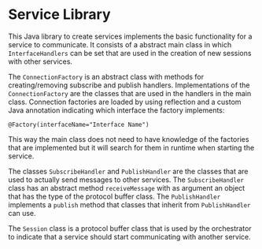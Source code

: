 # Service Library
This Java library to create services implements the basic functionality for a service to communicate. It consists of a abstract main class in which ``InterfaceHandlers`` can be set that are used in the creation of new sessions with other services.

The ``ConnectionFactory`` is an abstract class with methods for creating/removing subscribe and publish handlers. Implementations of the ``ConnectionFactory`` are the classes that are used in the handlers in the main class. Connection factories are loaded by using reflection and a custom Java annotation indicating which interface the factory implements: 
```
@Factory(interfaceName="Interface Name")
```
This way the main class does not need to have knowledge of the factories that are implemented but it will search for them in runtime when starting the service.

The classes ``SubscribeHandler`` and ``PublishHandler`` are the classes that are used to actually send messages to other services. The ``SubscribeHandler`` class has an abstract method ``receiveMessage`` with as argument an object that has the type of the protocol buffer class. The ``PublishHandler`` implements a ``publish`` method that classes that inherit from ``PublishHandler`` can use.

The ``Session`` class is a protocol buffer class that is used by the orchestrator to indicate that a service should start communicating with another service. 
